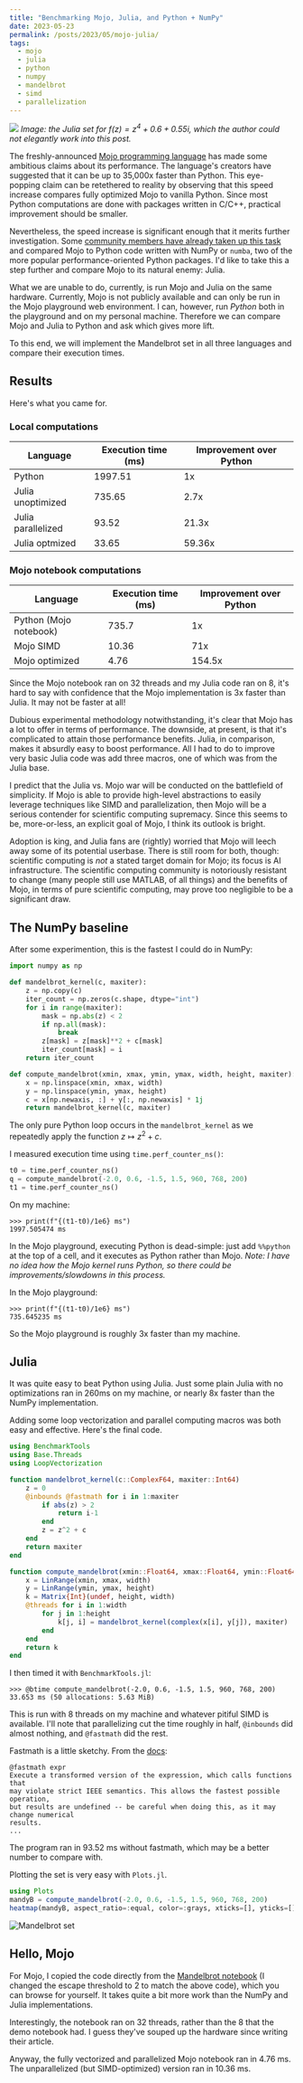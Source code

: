 ```yaml
---
title: "Benchmarking Mojo, Julia, and Python + NumPy"
date: 2023-05-23
permalink: /posts/2023/05/mojo-julia/
tags:
  - mojo
  - julia
  - python
  - numpy
  - mandelbrot
  - simd
  - parallelization
---
```


![](/images/julia_set.png)
*Image: the Julia set for $f(z) = z^4 + 0.6 + 0.55i$, which the author could not elegantly work into this post.*

The freshly-announced [Mojo programming language](https://www.modular.com/mojo) has made some ambitious claims about its performance. The language's creators have suggested that it can be up to 35,000x faster than Python. This eye-popping claim can be retethered to reality by observing that this speed increase compares fully optimized Mojo to vanilla Python. Since most Python computations are done with packages written in C/C++, practical improvement should be smaller.

Nevertheless, the speed increase is significant enough that it merits further investigation. Some [community members have already taken up this task](https://gist.github.com/eugeneyan/1d2ea70fed81662271f784034cc30b73) and compared Mojo to Python code written with NumPy or `numba`, two of the more popular performance-oriented Python packages. I'd like to take this a step further and compare Mojo to its natural enemy: Julia.

What we are unable to do, currently, is run Mojo and Julia on the same hardware. Currently, Mojo is not publicly available and can only be run in the Mojo playground web environment. I can, however, run *Python* both in the playground and on my personal machine. Therefore we can compare Mojo and Julia to Python and ask which gives more lift.

To this end, we will implement the Mandelbrot set in all three languages and compare their execution times.

## Results

Here's what you came for.

### Local computations
| Language | Execution time (ms) | Improvement over Python |
|----------|---------------------|-------------------------|
| Python  | 1997.51             | 1x                      |
| Julia unoptimized   | 735.65              | 2.7x|
| Julia parallelized | 93.52 | 21.3x |
| Julia optmized | 33.65 | 59.36x

### Mojo notebook computations
| Language | Execution time (ms) | Improvement over Python |
|----------|---------------------|-------------------------|
| Python (Mojo notebook) | 735.7 | 1x
| Mojo SIMD | 10.36 | 71x
| Mojo optimized | 4.76 | 154.5x

Since the Mojo notebook ran on 32 threads and my Julia code ran on 8, it's hard to say with confidence that the Mojo implementation is 3x faster than Julia. It may not be faster at all!

Dubious experimental methodology notwithstanding, it's clear that Mojo has a lot to offer in terms of performance. The downside, at present, is that it's complicated to attain those performance benefits. Julia, in comparison, makes it absurdly easy to boost performance. All I had to do to improve very basic Julia code was add three macros, one of which was from the Julia base.

I predict that the Julia vs. Mojo war will be conducted on the battlefield of simplicity. If Mojo is able to provide high-level abstractions to easily leverage techniques like SIMD and parallelization, then Mojo will be a serious contender for scientific computing supremacy. Since this seems to be, more-or-less, an explicit goal of Mojo, I think its outlook is bright.

Adoption is king, and Julia fans are (rightly) worried that Mojo will leech away some of its potential userbase. There is still room for both, though: scientific computing is *not* a stated target domain for Mojo; its focus is AI infrastructure. The scientific computing community is notoriously resistant to change (many people still use MATLAB, of all things) and the benefits of Mojo, in terms of pure scientific computing, may prove too negligible to be a significant draw.

## The NumPy baseline

After some experimention, this is the fastest I could do in NumPy:

```python
import numpy as np

def mandelbrot_kernel(c, maxiter):
    z = np.copy(c)
    iter_count = np.zeros(c.shape, dtype="int")
    for i in range(maxiter):
        mask = np.abs(z) < 2
        if np.all(mask):
            break
        z[mask] = z[mask]**2 + c[mask]
        iter_count[mask] = i
    return iter_count

def compute_mandelbrot(xmin, xmax, ymin, ymax, width, height, maxiter):
    x = np.linspace(xmin, xmax, width)
    y = np.linspace(ymin, ymax, height)
    c = x[np.newaxis, :] + y[:, np.newaxis] * 1j
    return mandelbrot_kernel(c, maxiter)
```

The only pure Python loop occurs in the `mandelbrot_kernel` as we repeatedly apply the function $z \mapsto z^2 + c$.

I measured execution time using `time.perf_counter_ns()`:

```py
t0 = time.perf_counter_ns()
q = compute_mandelbrot(-2.0, 0.6, -1.5, 1.5, 960, 768, 200)
t1 = time.perf_counter_ns()
```

On my machine:

```console
>>> print(f"{(t1-t0)/1e6} ms")
1997.505474 ms
```

In the Mojo playground, executing Python is dead-simple: just add `%%python` at the top of a cell, and it executes as Python rather than Mojo. *Note: I have no idea how the Mojo kernel runs Python, so there could be improvements/slowdowns in this process.*

In the Mojo playground:

```
>>> print(f"{(t1-t0)/1e6} ms")
735.645235 ms
```

So the Mojo playground is roughly 3x faster than my machine.

## Julia

It was quite easy to beat Python using Julia. Just some plain Julia with no optimizations ran in 260ms on my machine, or nearly 8x faster than the NumPy implementation.

Adding some loop vectorization and parallel computing macros was both easy and effective. Here's the final code.

```julia
using BenchmarkTools
using Base.Threads
using LoopVectorization

function mandelbrot_kernel(c::ComplexF64, maxiter::Int64)
    z = 0
    @inbounds @fastmath for i in 1:maxiter
        if abs(z) > 2
            return i-1
        end
        z = z^2 + c
    end
    return maxiter
end

function compute_mandelbrot(xmin::Float64, xmax::Float64, ymin::Float64, ymax::Float64, width::Int64, height::Int64, maxiter::Int64)
    x = LinRange(xmin, xmax, width)
    y = LinRange(ymin, ymax, height)
    k = Matrix{Int}(undef, height, width)
    @threads for i in 1:width
        for j in 1:height
            k[j, i] = mandelbrot_kernel(complex(x[i], y[j]), maxiter)
        end
    end
    return k
end
```

I then timed it with `BenchmarkTools.jl`:

```
>>> @btime compute_mandelbrot(-2.0, 0.6, -1.5, 1.5, 960, 768, 200)
33.653 ms (50 allocations: 5.63 MiB)
```

This is run with 8 threads on my machine and whatever pitiful SIMD is available. I'll note that parallelizing cut the time roughly in half, `@inbounds` did almost nothing, and `@fastmath` did the rest.

Fastmath is a little sketchy. From the [docs](https://github.com/JuliaLang/julia/blob/master/base/fastmath.jl):

```
@fastmath expr
Execute a transformed version of the expression, which calls functions that
may violate strict IEEE semantics. This allows the fastest possible operation,
but results are undefined -- be careful when doing this, as it may change numerical
results.
...
```

The program ran in 93.52 ms without fastmath, which may be a better number to compare with.


Plotting the set is very easy with `Plots.jl`.

```julia
using Plots
mandyB = compute_mandelbrot(-2.0, 0.6, -1.5, 1.5, 960, 768, 200)
heatmap(mandyB, aspect_ratio=:equal, color=:grays, xticks=[], yticks=[], cbar=false, dpi=200)
```

![Mandelbrot set](/images/mandelbrot.png)

## Hello, Mojo

For Mojo, I copied the code directly from the [Mandelbrot notebook](https://docs.modular.com/mojo/notebooks/Mandelbrot.html) (I changed the escape threshold to 2 to match the above code), which you can browse for yourself. It takes quite a bit more work than the NumPy and Julia implementations.

Interestingly, the notebook ran on 32 threads, rather than the 8 that the demo notebook had. I guess they've souped up the hardware since writing their article.

Anyway, the fully vectorized and parallelized Mojo notebook ran in 4.76 ms. The unparallelized (but SIMD-optimized) version ran in 10.36 ms.

